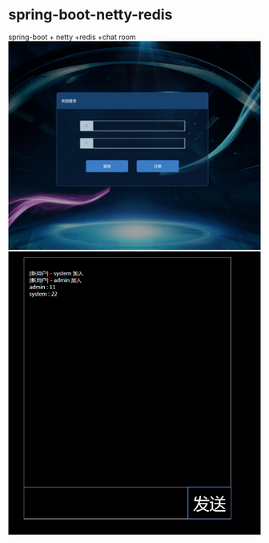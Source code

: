 # spring-boot-netty-redis
spring-boot + netty +redis +chat room
![效果图2](https://github.com/woshihaoren123/spring-boot-netty-redis/blob/master/src/main/resources/static/image/capture1.png)
![效果图1](https://github.com/woshihaoren123/spring-boot-netty-redis/blob/master/src/main/resources/static/image/capture.png)


